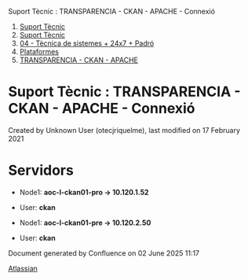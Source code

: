 Suport Tècnic : TRANSPARENCIA - CKAN - APACHE - Connexió  

1.  [Suport Tècnic](index.md)
2.  [Suport Tècnic](13893782.md)
3.  [04 - Tècnica de sistemes + 24x7 + Padró](26313202.md)
4.  [Plataformes](Plataformes_41520520.md)
5.  [TRANSPARENCIA - CKAN - APACHE](TRANSPARENCIA---CKAN---APACHE_41521508.md)

Suport Tècnic : TRANSPARENCIA - CKAN - APACHE - Connexió
========================================================

Created by Unknown User (otecjriquelme), last modified on 17 February 2021

Servidors 
==========

*   Node1: **aoc-l-ckan01-pro → 10.120.1.52**
    
*   User: **ckan**

*   Node1: **aoc-l-ckan01-pre → 10.120.2.50**
    
*   User: **ckan**

Document generated by Confluence on 02 June 2025 11:17

[Atlassian](http://www.atlassian.com/)